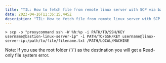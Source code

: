 ```yaml
---
title: "TIL: How to fetch file from remote linux server with SCP via bastion server"
date: 2023-04-16T11:36:15.445Z
description: "TIL: How to fetch file from remote linux server with SCP via bastion server"
---
```



```
> scp -o "proxycommand ssh -W %h:%p -i PATH/TO/SSH/KEY username@bastion-linux-server-ip" -i PATH/TO/SSH/KEY username@linux-server-ip:/path/to/file/filename.txt /PATH/LOCAL/MACHINE
```

Note: If you use the root folder ('/') as the destination you will get a Read-only file system error.